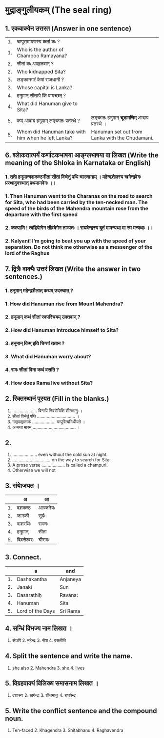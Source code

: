 # मुद्राङ्गुलीयकम् (The seal ring)
## 1. एकवाक्येन उत्तरत (Answer in one sentence)
||||
|-|-|-|
|1.| चम्पूरामायणस्य कर्ता कः ?||
|1.| Who is the author of Champoo Ramayana?||
|2.| सीतां कः अपहृतवान् ?||
|2.| Who kidnapped Sita?||
|3.| लङ्कानगरं केषां राजधानी ?||
|3.| Whose capital is Lanka?||
|4.| हनूमान् सीतायै किं प्रायच्छत् ?||
|4.| What did Hanuman give to Sita?||
|5.| कम् आदाय हनूमान् लङ्कातः प्रतस्थे ?|लङ्कातः हनुमान्‌ **चूडामणिम्‌** आदाय प्रतस्थे ।|
|5.| Whom did Hanuman take with him when he left Lanka?|Hanuman set out from Lanka with the Chudamani.|

## 6. श्लाेकतात्पर्यं कर्णाटकभाषया आङ्ग्लभाषया वा लिखत (Write the meaning of the Shloka in Karnataka or English)
### 1. तताे हनूमान्दशकण्ठनीतां सीतां विचेतुं पथि चारणानाम् ।  महेन्द्रशैलस्य खगेन्द्रवेगः प्रस्थादुदस्थात् प्रथमानवेगः ।।
### 1. Then Hanuman went to the Charanas on the road to search for Sita, who had been carried by the ten-necked man.   The speed of the birds of the Mahendra mountain rose from the departure with the first speed
### 2. कल्याणि ! त्वद्वियाेगेन तीव्रवेगेन ताम्यतः ।  राघवेन्द्रस्य दूतं मामन्यथा मा स्म मन्यथाः ।।
### 2. Kalyani! I’m going to beat you up with the speed of your separation.   Do not think me otherwise as a messenger of the lord of the Raghus

## 7. द्वित्रैः वाक्यैः उत्तरं लिखत (Write the answer in two sentences.)
### 1. हनूमान् महेन्द्रशैलात् कथम् उदस्थात् ?
### 1. How did Hanuman rise from Mount Mahendra?
### 2. हनूमान् कथं सीतां स्वपरिचयम् उक्तवान् ?
### 2. How did Hanuman introduce himself to Sita?
### 3. हनूमान् किम् इति चिन्तां ततान ?
### 3. What did Hanuman worry about?
### 4. रामः सीतां विना कथं वसति ?
### 4. How does Rama live without Sita?

## 2. रिक्तस्थानं पूरयत (Fill in the blanks.)
1. .................... विनापि निवसेन्निशि शीतभानुः ।
2. सीतां विचेतुं पथि ............................... ।
3. गद्यपद्यात्मकं ................... चम्पूरित्यभिधीयते ।
4. अन्यथा मास्म ................................... ।
## 2. 
1. .................... even without the cold sun at night.
2. ............................... on the way to search for Sita.
3. A prose verse ................... is called a champuri.
4. Otherwise we will not
## 3. संयाेजयत ।
| |अ| आ|
|-|-|-|
|1.| दशकण्ठः |आञ्जनेयः|
|2.| जानकी |सूर्यः|
|3.| दाशरथिः| रावणः|
|4.|हनूमान् |सीता|
|5.| दिवसेश्वरः |श्रीरामः|
## 3. Connect.
| |a| and|
|-|-|-|
|1.| Dashakantha |Anjaneya|
|2.| Janaki |Sun|
|3.| Dasarathiḥ| Ravana:|
|4.|Hanuman |Sita|
|5.| Lord of the Days |Sri Rama|
## 4. सन्धिं विभज्य नाम लिखत ।
1. साेऽपि 2. महेन्द्रः 3. सैषा 4. वसतीति
## 4. Split the sentence and write the name.
1. she also 2. Mahendra 3. she 4. lives
## 5. विग्रहवाक्यं विलिख्य समासनाम लिखत ।
1. दशास्यः 2. खगेन्द्रः 3. शीतभानुः 4. राघवेन्द्रः
## 5. Write the conflict sentence and the compound noun.
1. Ten-faced 2. Khagendra 3. Shitabhanu 4. Raghavendra

